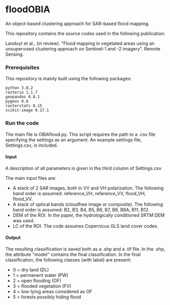 # floodOBIA
An object-based clustering approach for SAR-based flood mapping.

This repository contains the source codes used in the following publication:

Landuyt et al., (in review). "Flood mapping in vegetated areas using an unsupervised clustering approach on Sentinel-1 and -2 imagery". Remote Sensing.

### Prerequisites
This repository is mainly built using the following packages:
```
python 3.8.2
rasterio 1.1.7
geopandas 0.8.1
pygeos 0.8
rasterstats 0.15
scikit-image 0.17.1
```

### Run the code
The main file is OBIAflood.py. This script requires the path to a .csv file specifying the settings as an argument. 
An example settings file, Settings.csv, is included.

#### Input
A description of all parameters is given in the third column of Settings.csv

The main input files are:
- A stack of 2 SAR images, both in VV and VH polarization. The following band order is assumed: reference_VH, reference_VV, flood_VH, flood_VV.
- A stack of optical bands (cloudfree image or composite). The following band order is assumed: B2, B3, B4, B5, B6, B7, B8, B8A, B11, B12.
- DEM of the ROI. In the paper, the hydrologically conditioned SRTM DEM was used.
- LC of the ROI. The code assumes Copernicus GLS land cover codes.

#### Output
The resulting classification is saved both as a .shp and a .tif file. In the .shp, the attribute "model" contains the final classification. In the final classification, the following classes (with label) are present: 
- 0 = dry land (DL)
- 1 = permanent water (PW)
- 2 = open flooding (OF)
- 3 = flooded vegetation (FV)
- 4 = low-lying areas considered as OF
- 5 = forests possibly hiding flood
